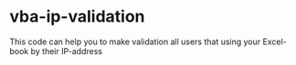# vba-ip-validation
This code can help you to make validation all users that using your Excel-book by their IP-address
